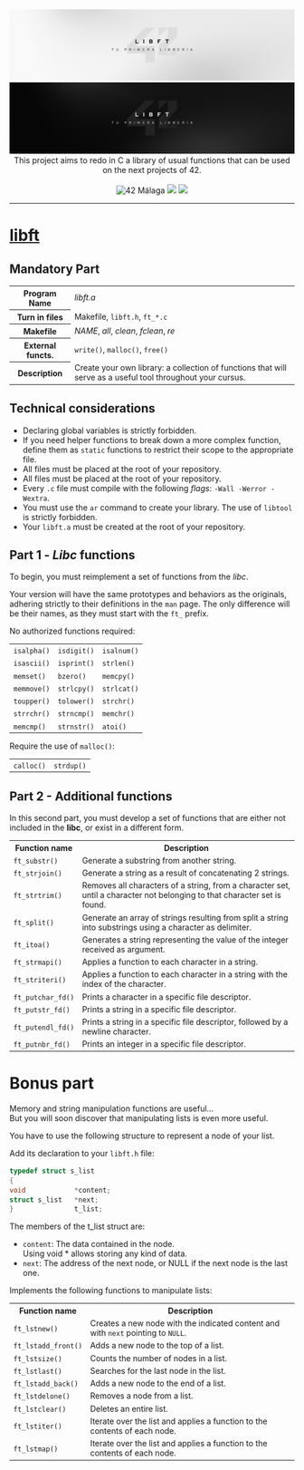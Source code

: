 <div align="center" style="text-decoration: none;">
    <img src="https://raw.githubusercontent.com/15Galan/42_project-readmes/master/banners/cursus/projects/libft-light.png#gh-light-mode-only" alt="Banner (claro)" />
    <img src="https://raw.githubusercontent.com/15Galan/42_project-readmes/master/banners/cursus/projects/libft-dark.png#gh-dark-mode-only" alt="Banner (oscuro)" />
    <br>
    This project aims to redo in C a library of usual functions that can be used on the next projects of 42.
    <br><br>
    <a href='https://profile.intra.42.fr/users/dsarmien' target="_blank" style="text-decoration: none;">
        <img alt='42 Málaga' src='https://img.shields.io/badge/Málaga-black?style=for-the-badge&logo=42&logoColor=white'/>
    </a>
    <img src="https://img.shields.io/badge/125%20%2F%20100-success?style=for-the-badge&label=SUCCESS&labelColor=%23424242&color=%23DACE28" />
    <img src="https://api.visitorbadge.io/api/visitors?path=https%3A%2F%2Fgithub.com%2FWildZarek%2Flibft&label=VISITORS&labelColor=%23424242&countColor=%23dace28&labelStyle=upper"/>
  
</div>

---

# <a href='https://projects.intra.42.fr/42cursus-libft/dsarmien' target="_blank">libft</a>

## Mandatory Part

<table>
  <tr>
    <th>Program Name</th>
    <td><em>libft.a</em></td>
  </tr>
  <tr>
    <th>Turn in files</th>
    <td>Makefile, <code>libft.h</code>, <code>ft_*.c</code></td>
  </tr>
  <tr>
    <th>Makefile</th>
    <td><em>NAME</em>, <em>all</em>, <em>clean</em>, <em>fclean</em>, <em>re</em></td>
  </tr>
  <tr>
    <th>External functs.</th>
    <td><code>write()</code>, <code>malloc()</code>, <code>free()</code></td>
  </tr>
  <tr>
    <th>Description</th>
    <td>Create your own library: a collection of functions that will serve as a useful tool throughout your cursus.</td>
  </tr>
</table>

## Technical considerations

- Declaring global variables is strictly forbidden.
- If you need helper functions to break down a more complex function,<br>
  define them as `static` functions to restrict their scope to the appropriate file.
- All files must be placed at the root of your repository.
- All files must be placed at the root of your repository.
- Every `.c` file must compile with the following *flags*: `-Wall -Werror -Wextra`.
- You must use the `ar` command to create your library. The use of `libtool` is strictly
forbidden.
- Your `libft.a` must be created at the root of your repository.

## Part 1 - *Libc* functions

To begin, you must reimplement a set of functions from the *libc*.

Your version will have the same prototypes and behaviors as the originals, adhering strictly to their definitions in the `man` page. The only difference will be their names, as they must start with the `ft_` prefix.

No authorized functions required:

<table>
  <tr>
    <td><code>isalpha()</code></td>
    <td><code>isdigit()</code></td>
    <td><code>isalnum()</code></td>
  </tr>
  <tr>
    <td><code>isascii()</code></td>
    <td><code>isprint()</code></td>
    <td><code>strlen()</code></td>
  </tr>
  <tr>
    <td><code>memset()</code></td>
    <td><code>bzero()</code></td>
    <td><code>memcpy()</code></td>
  </tr>
  <tr>
    <td><code>memmove()</code></td>
    <td><code>strlcpy()</code></td>
    <td><code>strlcat()</code></td>
  </tr>
  <tr>
    <td><code>toupper()</code></td>
    <td><code>tolower()</code></td>
    <td><code>strchr()</code></td>
  </tr>
  <tr>
    <td><code>strrchr()</code></td>
    <td><code>strncmp()</code></td>
    <td><code>memchr()</code></td>
  </tr>
  <tr>
    <td><code>memcmp()</code></td>
    <td><code>strnstr()</code></td>
    <td><code>atoi()</code></td>
  </tr>
</table>

Require the use of `malloc()`:

<table>
    <tr>
        <td><code>calloc()</code></td>
        <td><code>strdup()</code></td>
    </tr>
</table>

## Part 2 - Additional functions

In this second part, you must develop a set of functions that are either not included in
the **libc**, or exist in a different form.

<table>
  <tr>
    <th>Function name</th>
    <th>Description</th>
  </tr>
  <tr>
    <td><code>ft_substr()</code></td>
    <td>Generate a substring from another string.</td>
  </tr>
  <tr>
    <td><code>ft_strjoin()</code></td>
    <td>Generate a string as a result of concatenating 2 strings.</td>
  </tr>
  <tr>
    <td><code>ft_strtrim()</code></td>
    <td>Removes all characters of a string, from a character set, until a character not belonging to that character set is found.</td>
  </tr>
  <tr>
    <td><code>ft_split()</code></td>
    <td>Generate an array of strings resulting from split a string into substrings using a character as delimiter.</td>
  </tr>
  <tr>
    <td><code>ft_itoa()</code></td>
    <td>Generates a string representing the value of the integer received as argument.</td>
  </tr>
  <tr>
    <td><code>ft_strmapi()</code></td>
    <td>Applies a function to each character in a string.</td>
  </tr>
  <tr>
    <td><code>ft_striteri()</code></td>
    <td>Applies a function to each character in a string with the index of the character.</td>
  </tr>
  <tr>
    <td><code>ft_putchar_fd()</code></td>
    <td>Prints a character in a specific file descriptor.</td>
  </tr>
  <tr>
    <td><code>ft_putstr_fd()</code></td>
    <td>Prints a string in a specific file descriptor.</td>
  </tr>
  <tr>
    <td><code>ft_putendl_fd()</code></td>
    <td>Prints a string in a specific file descriptor, followed by a newline character.</td>
  </tr>
  <tr>
    <td><code>ft_putnbr_fd()</code></td>
    <td>Prints an integer in a specific file descriptor.</td>
  </tr>
</table>

# Bonus part

Memory and string manipulation functions are useful...<br>
But you will soon discover that manipulating lists is even more useful.

You have to use the following structure to represent a node of your list.

Add its declaration to your `libft.h` file:

```c
typedef struct s_list
{
void            *content;
struct s_list   *next;
}               t_list;
```

The members of the t_list struct are:

- `content`: The data contained in the node.<br>
   Using void * allows storing any kind of data.
- `next`: The address of the next node, or NULL if the next node is the last one.

Implements the following functions to manipulate lists:

<table>
  <tr>
    <th>Function name</th>
    <th>Description</th>
  </tr>
  <tr>
    <td><code>ft_lstnew()</code></td>
    <td>Creates a new node with the indicated content and with <code>next</code> pointing to <code>NULL</code>.</td>
  </tr>
  <tr>
    <td><code>ft_lstadd_front()</code></td>
    <td>Adds a new node to the top of a list.</td>
  </tr>
  <tr>
    <td><code>ft_lstsize()</code></td>
    <td>Counts the number of nodes in a list.</td>
  </tr>
  <tr>
    <td><code>ft_lstlast()</code></td>
    <td>Searches for the last node in the list.</td>
  </tr>
  <tr>
    <td><code>ft_lstadd_back()</code></td>
    <td>Adds a new node to the end of a list.</td>
  </tr>
  <tr>
    <td><code>ft_lstdelone()</code></td>
    <td>Removes a node from a list.</td>
  </tr>
  <tr>
    <td><code>ft_lstclear()</code></td>
    <td>Deletes an entire list.</td>
  </tr>
  <tr>
    <td><code>ft_lstiter()</code></td>
    <td>Iterate over the list and applies a function to the contents of each node.</td>
  </tr>
  <tr>
    <td><code>ft_lstmap()</code></td>
    <td>Iterate over the list and applies a function to the contents of each node.</td>
  </tr>
</table>